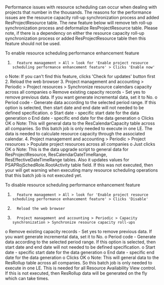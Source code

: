 Performance issues with resource scheduling can occur when dealing with projects that number in the thousands.  The reasons for the performance issues are the resource capacity roll-up synchronization process and added ResProjectResource table.  The new feature below will remove teh roll-up synchronization process and deformalize ResProjectResource table.  Please note, if there is a dependency on either the resource capacity roll-up synchronization process or added ResProjectResource table then this feature should not be used.

To enable resource scheduling performance enhancement feature
1.       Feature management > All > look for 'Enable project resource scheduling performance enhancement feature' > Clicks 'Enable now'
o    Note: If you can't find this feature, clicks 'Check for updates' button first
2.       Reload the web browser
3.       Project management and accounting > Periodic > Project resources > Synchronize resource calendars capacity across all companies
o    Remove existing capacity records - Set yes to remove previous data. If you want generate incremental data, set it to No.
o    Period code - Generate data according to the selected period range. If this option is selected, then start date and end date will not needed to be defined specification.
o    Start date - specific start date for the data generation
o    End date - specific end date for the data generation
o    Clicks OK
o    Note: This will general data to the ResCalendarCapacity table across all companies. So this batch job is only needed to execute in one LE. The data is needed to calculate resource capacity through the associated calendar.
4.       Project management and accounting > Periodic > Project resources > Populate project resources across all companies
o    Just clicks OK
o    Note: This is the data upgrade script to general data for ResProjectResource, ResCalendarDateTimeRange, ResEffectiveDateTimeRange tables. Also it updates values for PSAPRojSchedRole.RootActivity table field. If this was not executed, then your will get warning when executing many resource scheduling operations that this batch job is not executed yet.
 
To disable resource scheduling performance enhancement feature
1.       Feature management > All > look for 'Enable project resource scheduling performance enhancement feature' > Clicks 'Disable'
2.       Reload the web browser
3.       Project management and accounting > Periodic > Capacity synchronization > Synchronize resource capacity roll-ups
o    Remove existing capacity records - Set yes to remove previous data. If you want generate incremental data, set it to No.
o    Period code - Generate data according to the selected period range. If this option is selected, then start date and end date will not needed to be defined specification.
o    Start date - specific start date for the data generation
o    End date - specific end date for the data generation
o    Clicks OK
o    Note: This will general data to the ResRollup table across all companies. So this batch job is only needed to execute in one LE. This is needed for all Resource Availability View control. If this is not executed, then ResRollup data will be generated on the fly which can take times.
